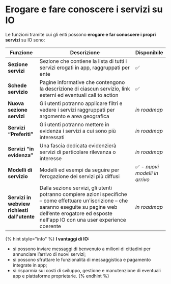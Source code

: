 # Erogare e fare conoscere i servizi su IO

Le funzioni tramite cui gli enti possono **erogare e far conoscere i propri servizi** su IO sono:

<table><thead><tr><th>Funzione</th><th width="385.3333333333333">Descrizione</th><th>Disponibile</th></tr></thead><tbody><tr><td><strong>Sezione servizi</strong></td><td>Sezione che contiene la lista di tutti i servizi erogati in app, raggruppati per ente</td><td>✅</td></tr><tr><td><strong>Schede servizio</strong></td><td>Pagine informative che contengono la descrizione di ciascun servizio, link esterni ed eventuali call to action</td><td>✅</td></tr><tr><td><strong>Nuova sezione servizi</strong></td><td>Gli utenti potranno applicare filtri e vedere i servizi raggruppati per argomento e area geografica</td><td><em>in roadmap</em></td></tr><tr><td><strong>Servizi “Preferiti”</strong></td><td>Gli utenti potranno mettere in evidenza i servizi a cui sono più interessati</td><td><em>in roadmap</em></td></tr><tr><td><strong>Servizi “in evidenza”</strong></td><td>Una fascia dedicata evidenzierà servizi di particolare rilevanza o interesse</td><td><em>in roadmap</em></td></tr><tr><td><strong>Modelli di servizio</strong></td><td>Modelli ed esempi da seguire per l’erogazione dei servizi più diffusi </td><td>✅ - <em>nuovi modelli in arrivo</em></td></tr><tr><td><strong>Servizi in webview richiesti dall'utente</strong></td><td>Dalla sezione servizi, gli utenti potranno compiere azioni specifiche – come effettuare un'iscrizione – che saranno eseguite su pagine web dell’ente erogatore ed esposte nell'app IO con una user experience coerente</td><td><em>in roadmap</em></td></tr></tbody></table>

{% hint style="info" %}
**I vantaggi di IO:**

* si possono inviare messaggi di benvenuto a milioni di cittadini per annunciare l’arrivo di nuovi servizi;&#x20;
* si possono sfruttare le funzionalità di messaggistica e pagamento integrate in app;&#x20;
* si risparmia sui costi di sviluppo, gestione e manutenzione di eventuali app e piattaforme proprietarie.
{% endhint %}
